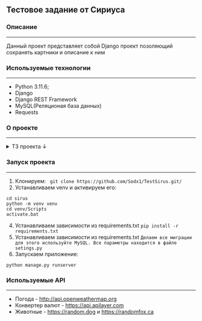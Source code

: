 ## Тестовое задание от Сириуса
### Описание
---
Данный проект представляет собой Django проект позоляющий сохранять картники и описание к ним 

### Используемые технологии
---
* Python 3.11.6;
* Django
* Django REST Framework
* MySQL(Реляционая база данных)
* Requests

### О проекте
---

<details>
<summary>ТЗ проекта ↓</summary>
Реализовать API с 3мя эндпоинтами.
1.1. Принимает json с картинкой (base64) и описание картинки в виде текста.
1.2. Отдает список картинок с описанием.
1.3. Удаляет картинку из бд по ID.

Реализовать интерфейс который общается с API из пункта 1.
2.1. Форма по отправке картинки с описанием.
2.2. Список всех картинок с кнопкой удаления.
</details>


### Запуск проекта
---
1. Клонируем:
``` git clone https://github.com/Sodx1/TestSirus.git/```
2. Устанавливаем venv и активируем его:
```
cd sirus
python -m venv venv
cd venv/Scripts
activate.bat
```
4. Устанавливаем зависимости из requirements.txt
``` pip install -r requirements.txt ```
5. Устанавливаем зависимости из requirements.txt
```Делаем все миграции для этого используйте MySQL. Все параметры находится в файле setings.py```
6. Запускаем приложение:
```
python manage.py runserver
```

### Используемые API
---
- Погода - http://api.openweathermap.org
- Конвертер валют - https://api.apilayer.com
- Животные - https://random.dog и https://randomfox.ca
